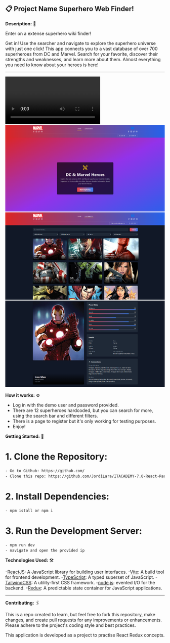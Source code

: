 ## 📋 Project Name Superhero Web Finder!

**Description:** 🚀

Enter on a extense superhero wiki finder! 

Get in! Use the searcher and navigate  to explore the superhero universe with just one click! This app connects you to a vast database of over 700 superheroes from DC and Marvel. Search for your favorite, discover their strengths and weaknesses, and learn more about them. Almost everything you need to know about your heroes is here!

*********************************************************************************************************************************************************************************************************************

![Demo](/public/assets/Demo.mp4)
![Welcome](/public/assets/Superhero_welcome.png)
![Screenshoot-1](/public/assets/Superhero_home.png)
![Screenshoot-2](/public/assets/superhero_detail.png)


**How it works:** ⚙️

- Log in with the demo user and password provided.
- There are 12 superheroes hardcoded, but you can search for more, using the search bar and different filters.
- There is a page to register but it's only working for testing purposes.
- Enjoy!

**Getting Started:** 🔧
  
  # 1. Clone the Repository:
  ```sh
- Go to Github: https://github.com/
- Clone this repo: https://github.com/JordiLara/ITACADEMY-7.0-React-Redux-Context-API.git
```
  
  # 2. Install Dependencies:
 ```sh
- npm istall or npm i
```

 # 3. Run the Development Server:
   ```sh
- npm run dev
- navigate and open the provided ip
```

**Technologies Used:** 🛠️

  -[ReactJS]: A JavaScript library for building user interfaces.
  -[Vite]: A build tool for frontend development.
  -[TypeScript]: A typed superset of JavaScript.
  -[TailwindCSS]: A utility-first CSS framework.
  -[node.js]: evented I/O for the backend.
  -[Redux]: A predictable state container for JavaScript applications.



*********************************************************************************************************************************************************************************************************************

**Contributing:** 🖇️

This is a repo created to learn, but feel free to fork this repository, make changes, and create pull requests for any improvements or enhancements. Please adhere to the project's coding style and best practices.

This application is developed as a project to practise React Redux concepts. 



[//]: # 

   [node.js]: <http://nodejs.org>
   [ReactJS]: <https://es.react.dev/>
   [vite]: <https://es.vitejs.dev/>
   [TypeScript]: <https://www.typescriptlang.org/>
   [TailwindCSS]: <https://tailwindcss.com/docs/installation>
   [Redux]: <https://react-redux.js.org/>
   


